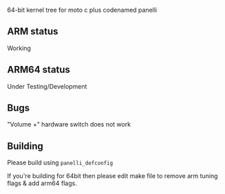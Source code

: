 64-bit kernel tree for moto c plus codenamed panelli

## ARM status
Working

## ARM64 status
Under Testing/Development

## Bugs
"Volume +" hardware switch does not work

## Building
Please build using `panelli_defconfig`

If you're building for 64bit then please edit make file to remove arm tuning flags & add arm64 flags.
